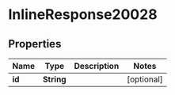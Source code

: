 # InlineResponse20028

## Properties
Name | Type | Description | Notes
------------ | ------------- | ------------- | -------------
**id** | **String** |  |  [optional]
